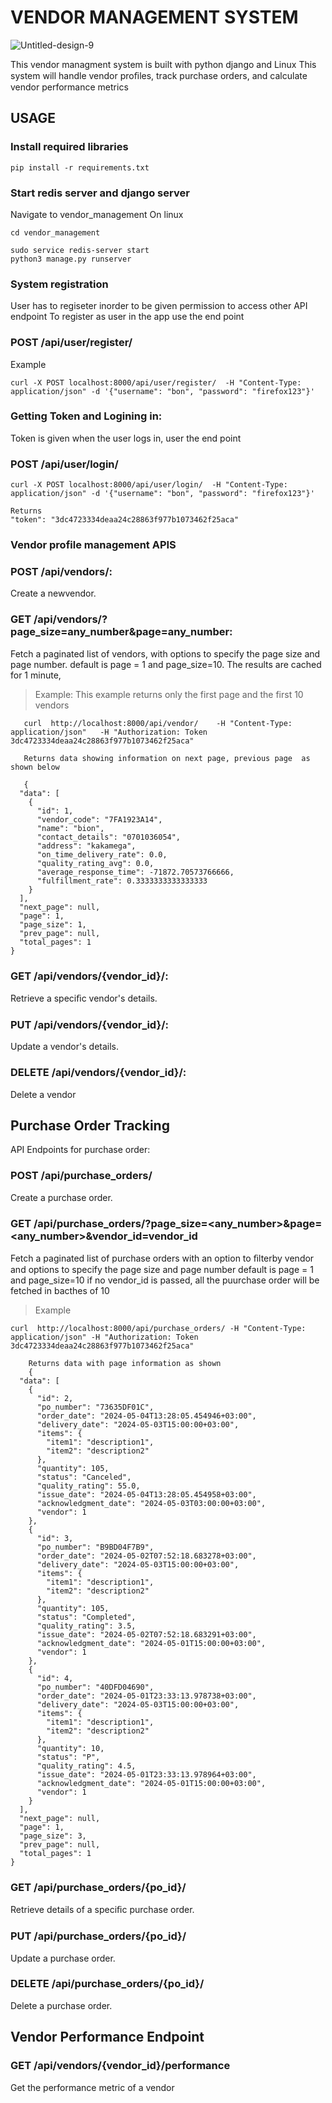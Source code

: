 # VENDOR MANAGEMENT SYSTEM
![Untitled-design-9](https://github.com/bion-slmn/vendor_management-/assets/122830539/82824574-89f3-4097-a859-47f5fb2e2a56)


This vendor managment system is built with python django and Linux
This system will handle vendor proﬁles, track purchase orders, and calculate vendor performance metrics

## USAGE
### Install required libraries
```
pip install -r requirements.txt
```
### Start redis server and django server
Navigate to vendor_management
On linux
```
cd vendor_management
```
```
sudo service redis-server start
python3 manage.py runserver
```

### System registration
User has to regiseter inorder to be given permission to access other API endpoint
To register as user in the app use the end point

### POST /api/user/register/
Example
```
curl -X POST localhost:8000/api/user/register/  -H "Content-Type: application/json" -d '{"username": "bon", "password": "firefox123"}' 
```

### Getting Token and Logining in:
Token is given when the user logs in, user the end point 
### POST /api/user/login/ 
```
curl -X POST localhost:8000/api/user/login/  -H "Content-Type: application/json" -d '{"username": "bon", "password": "firefox123"}'

Returns
"token": "3dc4723334deaa24c28863f977b1073462f25aca" 
```

### Vendor profile management APIS

### POST /api/vendors/: 
  Create a newvendor. 

### GET /api/vendors/?page_size=any_number&page=any_number:

Fetch a paginated list of vendors, with options to specify the page size and page number.
default is page = 1 and page_size=10. 
The results are cached for 1 minute,

> Example: This example returns only the first page and the first 10 vendors

```
   curl  http://localhost:8000/api/vendor/    -H "Content-Type: application/json"   -H "Authorization: Token  3dc4723334deaa24c28863f977b1073462f25aca"
```
```
   Returns data showing information on next page, previous page  as shown below

   {
  "data": [
    {
      "id": 1,
      "vendor_code": "7FA1923A14",
      "name": "bion",
      "contact_details": "0701036054",
      "address": "kakamega",
      "on_time_delivery_rate": 0.0,
      "quality_rating_avg": 0.0,
      "average_response_time": -71872.70573766666,
      "fulfillment_rate": 0.3333333333333333
    }
  ],
  "next_page": null,
  "page": 1,
  "page_size": 1,
  "prev_page": null,
  "total_pages": 1
}

```
### GET /api/vendors/{vendor_id}/: 
  Retrieve a speciﬁc vendor's details. 
### PUT /api/vendors/{vendor_id}/: 
   Update a vendor's details. 
###  DELETE /api/vendors/{vendor_id}/: 
   Delete a vendor

##   Purchase Order Tracking
API Endpoints for purchase order: 
### POST /api/purchase_orders/
Create a purchase order. 
 
### GET /api/purchase_orders/?page_size=<any_number>&page=<any_number>&vendor_id=vendor_id 
Fetch a paginated list of purchase orders with an option to ﬁlterby vendor and 
options to specify the page size and page number 
default is page = 1 and page_size=10
if no vendor_id is passed, all the puurchase order will be fetched in bacthes of 10

> Example
```
curl  http://localhost:8000/api/purchase_orders/ -H "Content-Type: application/json" -H "Authorization: Token  3dc4723334deaa24c28863f977b1073462f25aca"
```
```  
    Returns data with page information as shown
    {
  "data": [
    {
      "id": 2,
      "po_number": "73635DF01C",
      "order_date": "2024-05-04T13:28:05.454946+03:00",
      "delivery_date": "2024-05-03T15:00:00+03:00",
      "items": {
        "item1": "description1",
        "item2": "description2"
      },
      "quantity": 105,
      "status": "Canceled",
      "quality_rating": 55.0,
      "issue_date": "2024-05-04T13:28:05.454958+03:00",
      "acknowledgment_date": "2024-05-03T03:00:00+03:00",
      "vendor": 1
    },
    {
      "id": 3,
      "po_number": "B9BD04F7B9",
      "order_date": "2024-05-02T07:52:18.683278+03:00",
      "delivery_date": "2024-05-03T15:00:00+03:00",
      "items": {
        "item1": "description1",
        "item2": "description2"
      },
      "quantity": 105,
      "status": "Completed",
      "quality_rating": 3.5,
      "issue_date": "2024-05-02T07:52:18.683291+03:00",
      "acknowledgment_date": "2024-05-01T15:00:00+03:00",
      "vendor": 1
    },
    {
      "id": 4,
      "po_number": "40DFD04690",
      "order_date": "2024-05-01T23:33:13.978738+03:00",
      "delivery_date": "2024-05-03T15:00:00+03:00",
      "items": {
        "item1": "description1",
        "item2": "description2"
      },
      "quantity": 10,
      "status": "P",
      "quality_rating": 4.5,
      "issue_date": "2024-05-01T23:33:13.978964+03:00",
      "acknowledgment_date": "2024-05-01T15:00:00+03:00",
      "vendor": 1
    }
  ],
  "next_page": null,
  "page": 1,
  "page_size": 3,
  "prev_page": null,
  "total_pages": 1
}

```

### GET /api/purchase_orders/{po_id}/ 
 Retrieve details of a speciﬁc purchase order. 
### PUT /api/purchase_orders/{po_id}/ 
  Update a purchase order. 
###  DELETE /api/purchase_orders/{po_id}/ 
  Delete a purchase order.

##  Vendor Performance Endpoint 
### GET /api/vendors/{vendor_id}/performance 
   Get the performance metric of a vendor 
